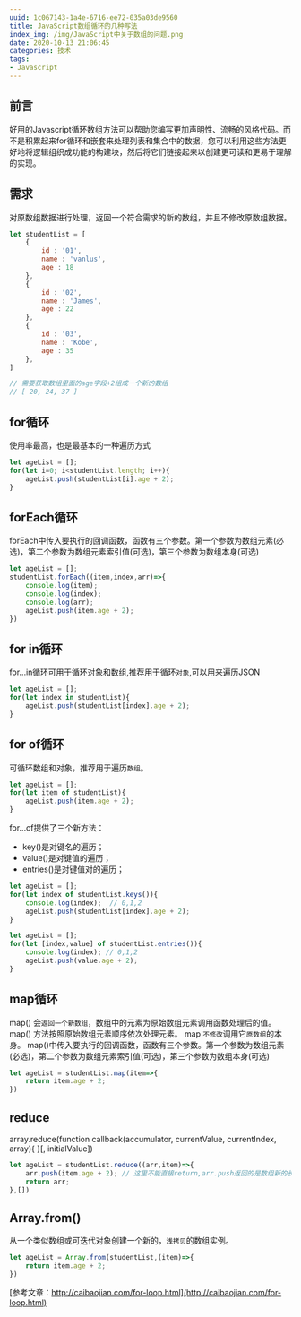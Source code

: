 ```yaml
---
uuid: 1c067143-1a4e-6716-ee72-035a03de9560
title: JavaScript数组循环的几种写法
index_img: /img/JavaScript中关于数组的问题.png
date: 2020-10-13 21:06:45
categories: 技术
tags: 
- Javascript
---
```

## 前言
好用的Javascript循环数组方法可以帮助您编写更加声明性、流畅的风格代码。而不是积累起来for循环和嵌套来处理列表和集合中的数据，您可以利用这些方法更好地将逻辑组织成功能的构建块，然后将它们链接起来以创建更可读和更易于理解的实现。
## 需求
对原数组数据进行处理，返回一个符合需求的新的数组，并且不修改原数组数据。
```js
let studentList = [
    {
        id : '01',
        name : 'vanlus',
        age : 18
    },
    {
        id : '02',
        name : 'James',
        age : 22
    },
    {
        id : '03',
        name : 'Kobe',
        age : 35
    },
]

// 需要获取数组里面的age字段+2组成一个新的数组
// [ 20, 24, 37 ]
```
## for循环
使用率最高，也是最基本的一种遍历方式
```js
let ageList = [];
for(let i=0; i<studentList.length; i++){
    ageList.push(studentList[i].age + 2);
}
```
## forEach循环
forEach中传入要执行的回调函数，函数有三个参数。第一个参数为数组元素(必选)，第二个参数为数组元素索引值(可选)，第三个参数为数组本身(可选)
```js
let ageList = [];
studentList.forEach((item,index,arr)=>{
    console.log(item);
    console.log(index);
    console.log(arr);
    ageList.push(item.age + 2);
})
```
## for in循环
for...in循环可用于循环对象和数组,推荐用于循环`对象`,可以用来遍历JSON
```js
let ageList = [];
for(let index in studentList){
    ageList.push(studentList[index].age + 2);
}
```
## for of循环
可循环数组和对象，推荐用于遍历`数组`。
```js
let ageList = [];
for(let item of studentList){
    ageList.push(item.age + 2);
}
```
for...of提供了三个新方法：
- key()是对键名的遍历；
- value()是对键值的遍历；
- entries()是对键值对的遍历；

```js
let ageList = [];
for(let index of studentList.keys()){
    console.log(index);  // 0,1,2
    ageList.push(studentList[index].age + 2);
}
```
```js
let ageList = [];
for(let [index,value] of studentList.entries()){
    console.log(index); // 0,1,2
    ageList.push(value.age + 2);
}
```
## map循环
map() 会`返回一个新数组`，数组中的元素为原始数组元素调用函数处理后的值。
map() 方法按照原始数组元素顺序依次处理元素。
map `不修改`调用它`原数组`的本身。
map()中传入要执行的回调函数，函数有三个参数。第一个参数为数组元素(必选)，第二个参数为数组元素索引值(可选)，第三个参数为数组本身(可选)
```js
let ageList = studentList.map(item=>{
    return item.age + 2;
})
```
## reduce
array.reduce(function callback(accumulator, currentValue, currentIndex, array){
}[, initialValue])
```js
let ageList = studentList.reduce((arr,item)=>{
    arr.push(item.age + 2); // 这里不能直接return,arr.push返回的是数组新的长度
    return arr;
},[])
```
## Array.from()
从一个类似数组或可迭代对象创建一个新的，`浅拷贝`的数组实例。
```js
let ageList = Array.from(studentList,(item)=>{
    return item.age + 2;
})
```
[参考文章：http://caibaojian.com/for-loop.html](http://caibaojian.com/for-loop.html)